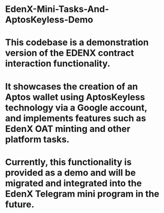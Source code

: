 # EdenX-Mini-Tasks-And-AptosKeyless-Demo

# This codebase is a demonstration version of the EDENX contract interaction functionality. 

# It showcases the creation of an Aptos wallet using AptosKeyless technology via a Google account, and implements features such as EdenX OAT minting and other platform tasks. 

# Currently, this functionality is provided as a demo and will be migrated and integrated into the EdenX Telegram mini program in the future.


